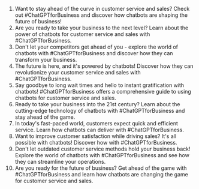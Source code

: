 1. Want to stay ahead of the curve in customer service and sales? Check out #ChatGPTforBusiness and discover how chatbots are shaping the future of business!
2. Are you ready to take your business to the next level? Learn about the power of chatbots for customer service and sales with #ChatGPTforBusiness.
3. Don't let your competitors get ahead of you - explore the world of chatbots with #ChatGPTforBusiness and discover how they can transform your business.
4. The future is here, and it's powered by chatbots! Discover how they can revolutionize your customer service and sales with #ChatGPTforBusiness.
5. Say goodbye to long wait times and hello to instant gratification with chatbots! #ChatGPTforBusiness offers a comprehensive guide to using chatbots for customer service and sales.
6. Ready to take your business into the 21st century? Learn about the cutting-edge technology of chatbots with #ChatGPTforBusiness and stay ahead of the game.
7. In today's fast-paced world, customers expect quick and efficient service. Learn how chatbots can deliver with #ChatGPTforBusiness.
8. Want to improve customer satisfaction while driving sales? It's all possible with chatbots! Discover how with #ChatGPTforBusiness.
9. Don't let outdated customer service methods hold your business back! Explore the world of chatbots with #ChatGPTforBusiness and see how they can streamline your operations.
10. Are you ready for the future of business? Get ahead of the game with #ChatGPTforBusiness and learn how chatbots are changing the game for customer service and sales.
